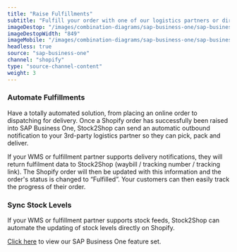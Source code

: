 ```yaml
---
title: "Raise Fulfillments"
subtitle: "Fulfill your order with one of our logistics partners or directly in your WMS (Warehouse Management System)."
imageDestop: "/images/combination-diagrams/sap-business-one/sap-business-one-shopify-orders.svg"
imageDestopWidth: "849"
imageMobile: "/images/combination-diagrams/sap-business-one/sap-business-one-shopify-orders.svg"
headless: true
source: "sap-business-one"
channel: "shopify"
type: "source-channel-content"
weight: 3
---
```


### Automate Fulfillments
Have a totally automated solution, from placing an online order to dispatching for delivery. Once a Shopify order has successfully been raised into SAP Business One, Stock2Shop can send an automatic outbound notification to your 3rd-party logistics partner so they can pick, pack and deliver.

If your WMS or fulfillment partner supports delivery notifications, they will return fulfilment data to Stock2Shop (waybill / tracking number / tracking link). The Shopify order will then be updated with this information and the order's status is changed to “Fulfilled”. Your customers can then easily track the progress of their order.

### Sync Stock Levels
If your WMS or fulfillment partner supports stock feeds, Stock2Shop can automate the updating of stock levels directly on Shopify.

[Click here](/help/features/sap-business-one/ "SAP Business One Features") to view our SAP Business One feature set.